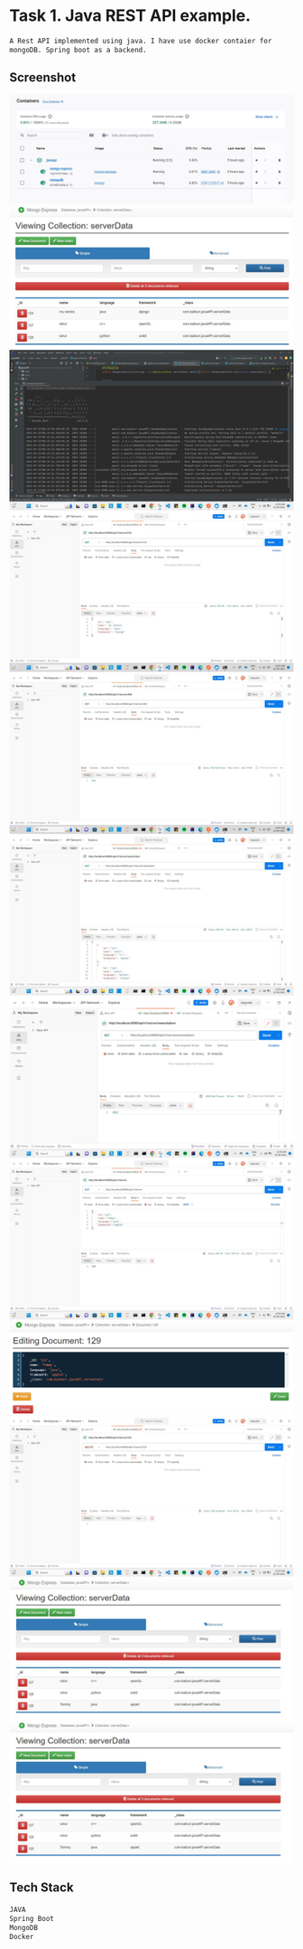 # Task 1. Java REST API example.
    A Rest API implemented using java. I have use docker contaier for mongoDB. Spring boot as a backend.
## Screenshot
![container!](screenshot/png/container.png)
![mongo](screenshot/png/mongo_inital.png)
![ide](screenshot/png/ide_server_running.png)
![id](screenshot/png/get_id.png)
![id_404](screenshot/png/get_id_404.png)
![name](screenshot/png/get_by_name.png)
![name_404](screenshot/png/get_by_name_404.png)
![put_id](screenshot/png/put_by_id.png)
![mongo_put](screenshot/png/put_mongo_view.png)
![delete_id](screenshot/png/delete_by_id.png)
![delete_mongo](screenshot/png/delete_mongo.png)
![delete](screenshot/png/delete_mongo.png)

## Tech Stack
    JAVA
    Spring Boot
    MongoDB
    Docker

